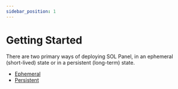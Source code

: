 ```yaml
---
sidebar_position: 1
---
```


# Getting Started

There are two primary ways of deploying SOL Panel, in an ephemeral (short-lived) state or in a persistent (long-term) state.

- [Ephemeral](installation/quick-start)
- [Persistent](installation/production)
